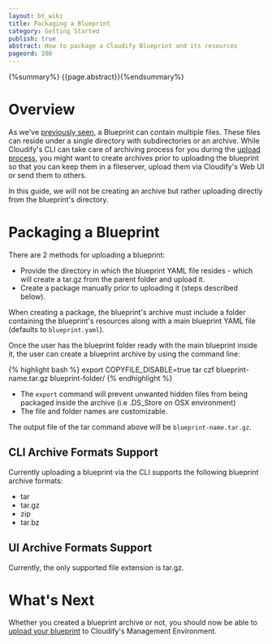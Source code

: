 ```yaml
---
layout: bt_wiki
title: Packaging a Blueprint
category: Getting Started
publish: true
abstract: How to package a Cloudify Blueprint and its resources
pageord: 200
---
```

{%summary%} {{page.abstract}}{%endsummary%}

# Overview

As we've [previously seen](getting-started-write-blueprint.html#overview), a Blueprint can contain multiple files. These files can reside under a single directory with subdirectories or an archive. While Cloudify's CLI can take care of archiving process for you during the [upload process](getting-started-upload-blueprint.html), you might want to create archives prior to uploading the blueprint so that you can keep them in a fileserver, upload them via Cloudify's Web UI or send them to others.

In this guide, we will not be creating an archive but rather uploading directly from the blueprint's directory.

# Packaging a Blueprint

There are 2 methods for uploading a blueprint:

* Provide the directory in which the blueprint YAML file resides - which will create a tar.gz from the parent folder and upload it.
* Create a package manually prior to uploading it (steps described below).


When creating a package, the blueprint's archive must include a folder containing the blueprint's resources along with a main blueprint YAML file (defaults to `blueprint.yaml`).

Once the user has the blueprint folder ready with the main blueprint inside it, the user can create a blueprint archive by using the command line:

{% highlight bash %}
export COPYFILE_DISABLE=true
tar czf blueprint-name.tar.gz blueprint-folder/
{% endhighlight %}

* The `export` command will prevent unwanted hidden files from being packaged inside the archive (i.e .DS_Store on OSX environment)
* The file and folder names are customizable.

The output file of the tar command above will be `blueprint-name.tar.gz`.

## CLI Archive Formats Support

Currently uploading a blueprint via the CLI supports the following blueprint archive formats:

* tar
* tar.gz
* zip
* tar.bz

## UI Archive Formats Support

Currently, the only supported file extension is tar.gz.


# What's Next

Whether you created a blueprint archive or not, you should now be able to [upload your blueprint](getting-started-upload-blueprint.html) to Cloudify's Management Environment.